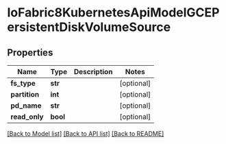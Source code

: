 # IoFabric8KubernetesApiModelGCEPersistentDiskVolumeSource

## Properties
Name | Type | Description | Notes
------------ | ------------- | ------------- | -------------
**fs_type** | **str** |  | [optional] 
**partition** | **int** |  | [optional] 
**pd_name** | **str** |  | [optional] 
**read_only** | **bool** |  | [optional] 

[[Back to Model list]](../README.md#documentation-for-models) [[Back to API list]](../README.md#documentation-for-api-endpoints) [[Back to README]](../README.md)

